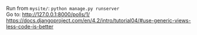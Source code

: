 Run from `mysite/`: `python manage.py runserver`  
Go to: http://127.0.0.1:8000/polls/1/  
https://docs.djangoproject.com/en/4.2/intro/tutorial04/#use-generic-views-less-code-is-better

